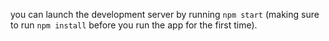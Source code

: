 you can launch the development server by running `npm start` (making sure to run `npm install` before you run the app for the first time).
